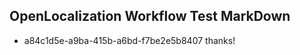 ## OpenLocalization Workflow Test MarkDown
* a84c1d5e-a9ba-415b-a6bd-f7be2e5b8407 thanks!

<!--HONumber=Aug16_HO1-->


